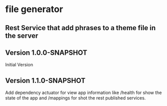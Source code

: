 # file generator

## Rest Service that add phrases to a theme file in the server

##  Version 1.0.0-SNAPSHOT

Initial Version

##  Version 1.1.0-SNAPSHOT

Add dependency actuator for view app information like /health for show the state of the app and /mappings for shot the rest published services.